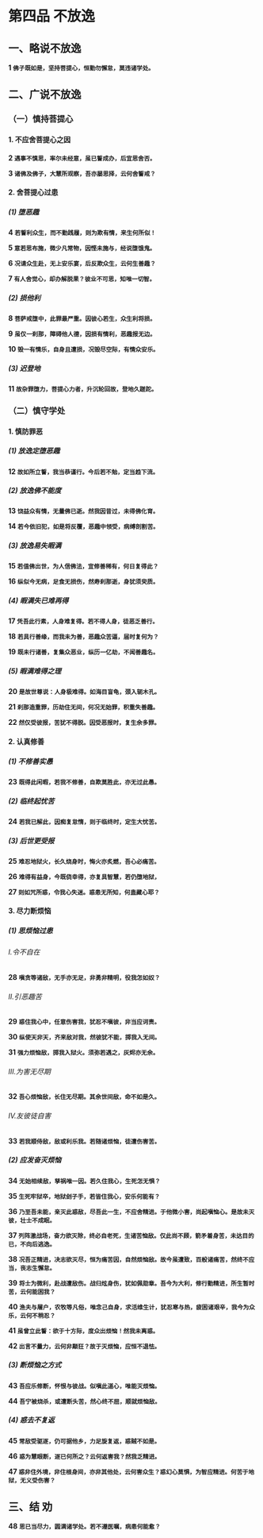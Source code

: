 # 第四品 不放逸

## 一、略说不放逸

**1 `佛子既如是，坚持菩提心，恒勤勿懈怠，莫违诸学处。`**

## 二、广说不放逸

### （一）慎持菩提心

#### 1. 不应舍菩提心之因

**2 `遇事不慎思，率尔未经意，虽已誓成办，后宜思舍否。`**

**3 `诸佛及佛子，大慧所观察，吾亦屡思择，云何舍誓戒？`**

#### 2. 舍菩提心过患

##### (1) 堕恶趣

**4 `若誓利众生，而不勤践履，则为欺有情，来生何所似！`**

**5 `意若思布施，微少凡常物，因悭未施与，经说堕饿鬼。`**

**6 `况请众生赴，无上安乐宴，后反欺众生，云何生善趣？`**

**7 `有人舍觉心，却办解脱果？彼业不可思，知唯一切智。`**

##### (2) 损他利

**8 `菩萨戒堕中，此罪最严重。因彼心若生，众生利将损。`**

**9 `虽仅一刹那，障碍他人德，因损有情利，恶趣报无边。`**

**10 `毁一有情乐，自身且遭损，况毁尽空际，有情众安乐。`**

##### (3) 迟登地

**11 `故杂罪堕力，菩提心力者，升沉轮回故，登地久蹉跎。`**

### （二）慎守学处

#### 1. 慎防罪恶

##### (1) 放逸定堕恶趣

**12 `故如所立誓，我当恭谨行。今后若不勉，定当趋下流。`**

##### (2) 放逸佛不能度

**13 `饶益众有情，无量佛已逝。然我因昔过，未得佛化育。`**

**14 `若今依旧犯，如是将反覆，恶趣中领受，病缚剖割苦。`**

##### (3) 放逸易失暇满

**15 `若值佛出世，为人信佛法，宜修善稀有，何日复得此？`**

**16 `纵似今无病，足食无损伤，然寿刹那逝，身犹须臾质。`**

##### (4) 暇满失已难再得

**17 `凭吾此行素，人身难复得。若不得人身，徒恶乏善行。`**

**18 `若具行善缘，而我未为善，恶趣众苦逼，届时复何为？`**

**19 `既未行诸善，复集众恶业，纵历一亿劫，不闻善趣名。`**

##### (5) 暇满难得之理

**20 `是故世尊说：人身极难得。如海目盲龟，颈入轭木孔。`**

**21 `刹那造重罪，历劫住无间，何况无始罪，积重失善趣。`**

**22 `然仅受彼报，苦犹不得脱。因受恶报时，复生余多罪。`**

#### 2. 认真修善

##### (1) 不修善实愚

**23 `既得此闲暇，若我不修善，自欺莫胜此，亦无过此愚。`**

##### (2) 临终起忧苦

**24 `若我已解此，因痴复怠惰，则于临终时，定生大忧苦。`**

##### (3) 后世更受报

**25 `难忍地狱火，长久烧身时，悔火亦炙燃，吾心必痛苦。`**

**26 `难得有益身，今既侥幸得，亦复具智慧，若仍堕地狱，`**

**27 `则如咒所惑，令我心失迷。惑患无所知，何蛊藏心耶？`**

#### 3. 尽力断烦恼

##### (1) 思烦恼过患

###### Ⅰ.令不自在

**28 `嗔贪等诸敌，无手亦无足，非勇非精明，役我怎如奴？`**

###### Ⅱ.引恶趣苦

**29 `惑住我心中，任意伤害我，犹忍不嗔彼，非当应诃责。`**

**30 `纵使天非天，齐来敌对我，然彼犹不能，掷我入无间。`**

**31 `强力烦恼敌，掷我入狱火。须弥若遇之，灰烬亦无余。`**

###### Ⅲ.为害无尽期

**32 `吾心烦恼敌，长住无尽期。其余世间敌，命不如是久。`**

###### Ⅳ.友彼徒自害

**33 `若我顺侍敌，敌或利乐我。若随诸烦恼，徒遭伤害苦。`**

##### (2) 应发奋灭烦恼

**34 `无始相续敌，孳祸唯一因。若久住我心，生死怎无惧？`**

**35 `生死牢狱卒，地狱刽子手，若皆住我心，安乐何能有？`**

**36 `乃至吾未能，亲灭此惑敌，尽吾此一生，不应舍精进。于他微小害，尚起嗔恼心。是故未灭彼，壮士不成眠。`**

**37 `列阵激战场，奋力欲灭除，终必自老死，生诸苦恼敌。仅此尚不顾，箭矛着身苦，未达目的已，不向后逃逸。`**

**38 `况吾正精进，决志欲灭尽，恒为痛苦因，自然烦恼敌。故今虽遭致，百般诸痛苦，然终不应当，丧志生懈怠。`**

**39 `将士为微利，赴战遭敌伤。战归炫身伤，犹如佩勋章。吾今为大利，修行勤精进，所生暂时苦，云何能困我？`**

**40 `渔夫与屠户，农牧等凡俗，唯念己自身，求活维生计，犹忍寒与热，疲困诸艰辛，我今为众乐，云何不稍忍？`**

**41 `虽曾立此誓：欲于十方际，度众出烦恼！然我未离惑。`**

**42 `出言不量力，云何非颠狂？故于灭烦恼，应恒不退怯。`**

##### (3) 断烦恼之方式

**43 `吾应乐修断，怀恨与彼战。似嗔此道心，唯能灭烦恼。`**

**44 `吾宁被烧杀，或遭断头苦，然心终不屈，顺就烦恼敌。`**

##### (4) 惑去不复返

**45 `常敌受驱逐，仍可据他乡，力足旋复返，惑贼不如是。`**

**46 `惑为慧眼断，逐已何所之？云何返害我？然我乏精进。`**

**47 `惑非住外境，非住根身间，亦非其他处，云何害众生？惑幻心莫惧，为智应精进。何苦于地狱，无义受伤害？`**

## 三、结 劝

**48 `思已当尽力，圆满诸学处。若不遵医嘱，病患何能愈？`**
